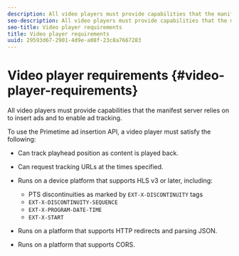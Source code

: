 ```yaml
---
description: All video players must provide capabilities that the manifest server relies on to insert ads and to enable ad tracking.
seo-description: All video players must provide capabilities that the manifest server relies on to insert ads and to enable ad tracking.
seo-title: Video player requirements
title: Video player requirements
uuid: 29593d67-2901-4d9e-a08f-23c8a7667283
---
```


# Video player requirements {#video-player-requirements}

All video players must provide capabilities that the manifest server relies on to insert ads and to enable ad tracking.

To use the Primetime ad insertion API, a video player must satisfy the following:

* Can track playhead position as content is played back. 
* Can request tracking URLs at the times specified. 
* Runs on a device platform that supports HLS v3 or later, including:

    * PTS discontinuities as marked by `EXT-X-DISCONTINUITY` tags
    * `EXT-X-DISCONTINUITY-SEQUENCE`
    * `EXT-X-PROGRAM-DATE-TIME`
    * `EXT-X-START`

* Runs on a platform that supports HTTP redirects and parsing JSON.
* Runs on a platform that supports CORS.
